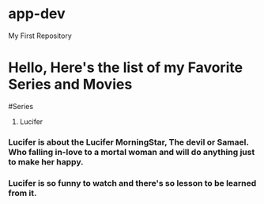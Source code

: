 # app-dev
My First Repository

# Hello, Here's the list of my Favorite Series and Movies

#Series
1. Lucifer

### Lucifer is about the Lucifer MorningStar, The devil or Samael. Who falling in-love to a mortal woman and will do anything just to make her happy.
### Lucifer is so funny to watch and there's so lesson to be learned from it.

